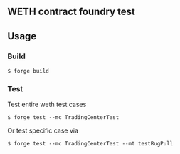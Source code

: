 ## WETH contract foundry test

## Usage

### Build

```shell
$ forge build
```

### Test

Test entire weth test cases
```shell
$ forge test --mc TradingCenterTest
```
Or test specific case via
```shell
$ forge test --mc TradingCenterTest --mt testRugPull
```